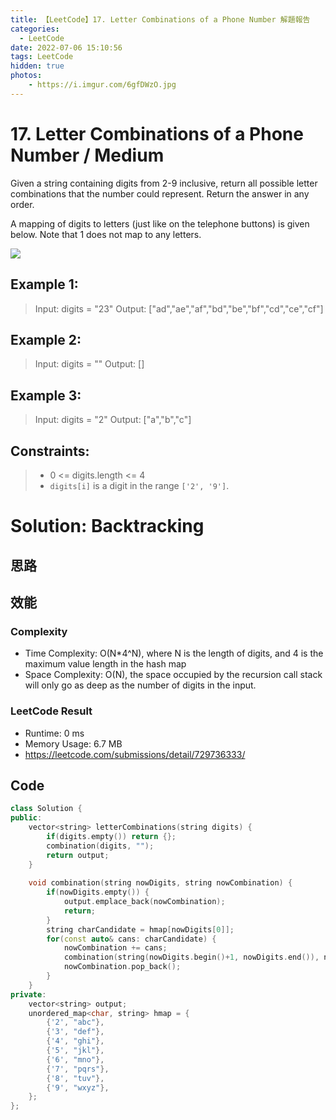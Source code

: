 ```yaml
---
title: 【LeetCode】17. Letter Combinations of a Phone Number 解題報告
categories:
  - LeetCode
date: 2022-07-06 15:10:56
tags: LeetCode
hidden: true
photos:
    - https://i.imgur.com/6gfDWzO.jpg
---
```

 
# 17. Letter Combinations of a Phone Number / Medium

Given a string containing digits from 2-9 inclusive, return all possible letter combinations that the number could represent. Return the answer in any order.

A mapping of digits to letters (just like on the telephone buttons) is given below. Note that 1 does not map to any letters.

![](https://assets.leetcode.com/uploads/2022/03/15/1200px-telephone-keypad2svg.png)

<!-- more --> 
## Example 1:
> Input: digits = "23"
> Output: ["ad","ae","af","bd","be","bf","cd","ce","cf"]

## Example 2:
> Input: digits = ""
> Output: []

## Example 3:
> Input: digits = "2"
> Output: ["a","b","c"]
 

## Constraints:
> - 0 <= digits.length <= 4
> - `digits[i]` is a digit in the range `['2', '9']`.

# Solution: Backtracking
## 思路

## 效能

### Complexity 
- Time Complexity: O(N*4^N), where N is the length of digits, and 4 is the maximum value length in the hash map
- Space Complexity: O(N), the space occupied by the recursion call stack will only go as deep as the number of digits in the input.

### LeetCode Result

- Runtime: 0 ms
- Memory Usage: 6.7 MB 
- https://leetcode.com/submissions/detail/729736333/

## Code 
```cpp
class Solution {
public:
    vector<string> letterCombinations(string digits) {
        if(digits.empty()) return {};
        combination(digits, "");
        return output;
    }
    
    void combination(string nowDigits, string nowCombination) {
        if(nowDigits.empty()) {
            output.emplace_back(nowCombination);
            return;
        }
        string charCandidate = hmap[nowDigits[0]];
        for(const auto& cans: charCandidate) {
            nowCombination += cans;
            combination(string(nowDigits.begin()+1, nowDigits.end()), nowCombination);
            nowCombination.pop_back();
        }
    }
private:
    vector<string> output;
    unordered_map<char, string> hmap = {
        {'2', "abc"},
        {'3', "def"},
        {'4', "ghi"},
        {'5', "jkl"},
        {'6', "mno"},
        {'7', "pqrs"},
        {'8', "tuv"},
        {'9', "wxyz"},
    };   
};
```
